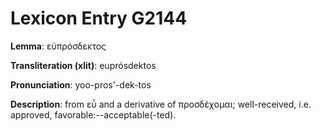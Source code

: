 # Lexicon Entry G2144

**Lemma**: εὐπρόσδεκτος

**Transliteration (xlit)**: euprósdektos

**Pronunciation**: yoo-pros'-dek-tos

**Description**:
from εὖ and a derivative of προσδέχομαι; well-received, i.e. approved, favorable:--acceptable(-ted).
